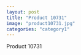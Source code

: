 ```yaml
---
layout: post
title: "Product 10731"
image: "product10731.jpg"
categories: "category1"
---
```

Product 10731
